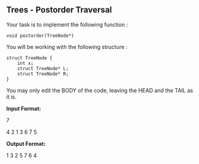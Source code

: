 ## Trees - Postorder Traversal
Your task is to implement the following function :
```
void postorder(TreeNode*)
```
You will be working with the following structure :
```
struct TreeNode {
	int x;
    struct TreeNode* L;
    struct TreeNode* R;
}
```
You may only edit the BODY of the code, leaving the HEAD and the TAIL as it is.

__Input Format:__

7

4 2 1 3 6 7 5

__Output Format:__ 

1 3 2 5 7 6 4 

